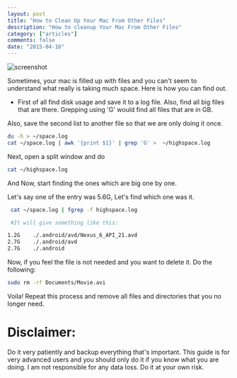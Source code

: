 ```yaml
---
layout: post
title: "How to Clean Up Your Mac From Other Files"
description: "How to cleanup Your Mac From Other Files"
category: ["articles"]
comments: false
date: "2015-04-16"
---
```


![screenshot](https://cldup.com/-iOX0p9Ob8-3000x3000.png)

Sometimes, your mac  is filled up with files and you can't seem to
understand what really is taking much space. Here is how you can find out.

- First of all  find disk usage and save it to a log file. Also, find all
big files that are there. Grepping  using 'G' would find all files that are  in
GB.

Also, save the second list to another file so that we are only doing it once.


```bash
du -h > ~/space.log
cat ~/space.log | awk '{print $1}' | grep 'G' >  ~/highspace.log
```

Next,  open a split window and do

```bash
cat ~/highspace.log
```

And Now, start finding the ones which are big one by one.

Let's say one of the entry was 5.6G, Let's find which one was it.

```bash
 cat ~/space.log | fgrep -f highspace.log

 #It will give something like this:

1.2G	./.android/avd/Nexus_6_API_21.avd
2.7G	./.android/avd
2.7G	./.android
```

Now, if you feel the file is not needed and you want to delete it. Do the
following:

```bash
sudo rm -rf Documents/Movie.avi
```

Voila! Repeat this process and remove all files and directories that you  no
longer need.

# Disclaimer:

Do it very patiently  and backup everything that's important. This guide is for
very advanced users and  you should only do it if you know what you are doing.
I am not responsible for any data loss. Do it at your own risk.
